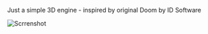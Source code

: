 Just a simple 3D engine - inspired by original Doom by ID Software 

![Scrrenshot](https://github.com/skalski/joom---old-school-3D-Engine/tree/master/screenshot/screenshot-joom.png)